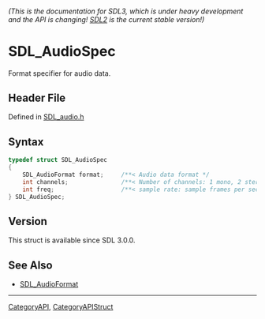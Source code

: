 ###### (This is the documentation for SDL3, which is under heavy development and the API is changing! [SDL2](https://wiki.libsdl.org/SDL2/) is the current stable version!)
# SDL_AudioSpec

Format specifier for audio data.

## Header File

Defined in [SDL_audio.h](https://github.com/libsdl-org/SDL/blob/main/include/SDL3/SDL_audio.h)

## Syntax

```c
typedef struct SDL_AudioSpec
{
    SDL_AudioFormat format;     /**< Audio data format */
    int channels;               /**< Number of channels: 1 mono, 2 stereo, etc */
    int freq;                   /**< sample rate: sample frames per second */
} SDL_AudioSpec;
```

## Version

This struct is available since SDL 3.0.0.

## See Also

* [SDL_AudioFormat](SDL_AudioFormat)

----
[CategoryAPI](CategoryAPI), [CategoryAPIStruct](CategoryAPIStruct)

